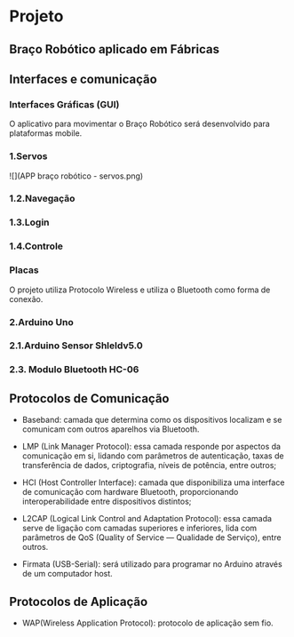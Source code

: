 # Projeto 

## Braço Robótico aplicado em Fábricas
                         

## Interfaces e comunicação


### Interfaces Gráficas (GUI)
   O aplicativo para movimentar o Braço Robótico será desenvolvido para plataformas mobile.


### 1.Servos
![](APP braço robótico - servos.png)

### 1.2.Navegação
 
### 1.3.Login

### 1.4.Controle
 
### Placas 

O projeto utiliza Protocolo Wireless e utiliza o Bluetooth como forma de conexão.

### 2.Arduino Uno
	  
	  
### 2.1.Arduino  Sensor  Shleldv5.0

### 2.3. Modulo Bluetooth HC-06
  
 
 
## Protocolos de Comunicação 

* Baseband: camada que determina como os dispositivos localizam e se comunicam com outros aparelhos via Bluetooth.

* LMP (Link Manager Protocol): essa camada responde por aspectos da comunicação em si, lidando com parâmetros de autenticação, taxas de transferência de dados, criptografia, níveis de potência, entre outros;

* HCI (Host Controller Interface): camada que disponibiliza uma interface de comunicação com hardware Bluetooth, proporcionando interoperabilidade entre dispositivos distintos;

* L2CAP (Logical Link Control and Adaptation Protocol): essa camada serve de ligação com camadas superiores e inferiores, lida com parâmetros de QoS (Quality of Service — Qualidade de Serviço), entre outros.

* Firmata (USB-Serial): será utilizado para programar no Arduino através de um computador host.  


## Protocolos de Aplicação 

* WAP(Wireless Application Protocol): protocolo de aplicação sem fio. 
